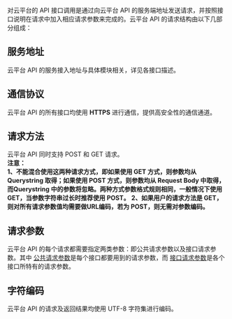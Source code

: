 对云平台的 API 接口调用是通过向云平台 API 的服务端地址发送请求，并按照接口说明在请求中加入相应请求参数来完成的。云平台 API 的请求结构由以下几部分组成：

## 服务地址
云平台 API 的服务接入地址与具体模块相关，详见各接口描述。

## 通信协议
云平台 API 的所有接口均使用 **HTTPS** 进行通信，提供高安全性的通信通道。

## 请求方法

云平台 API 同时支持 POST 和 GET 请求。  
**注意：**  
**1、不能混合使用这两种请求方式，即如果使用 GET 方式，则参数均从 Querystring 取得；如果使用 POST 方式，则参数均从 Request Body 中取得，而Querystring 中的参数将忽略。两种方式参数格式规则相同，一般情况下使用 GET，当参数字符串过长时推荐使用 POST。**
**2、如果用户的请求方法是 GET，则对所有请求参数值均需要做URL编码，若为 POST，则无需对参数编码。**

## 请求参数
云平台 API 的每个请求都需要指定两类参数：即公共请求参数以及接口请求参数。其中 [公共请求参数](http://tcecqpoc.fsphere.cn/document/product/570/13932)是每个接口都要用到的请求参数，而 [接口请求参数](http://tcecqpoc.fsphere.cn/document/product/570/13933)是各个接口所特有的请求参数。

## 字符编码
云平台 API 的请求及返回结果均使用 UTF-8 字符集进行编码。
